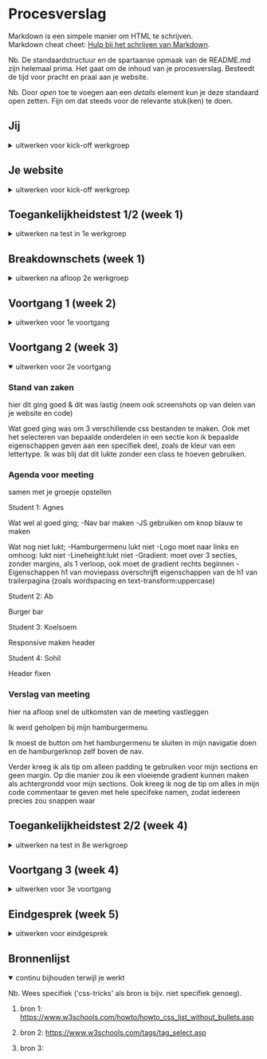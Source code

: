 # Procesverslag
Markdown is een simpele manier om HTML te schrijven.  
Markdown cheat cheet: [Hulp bij het schrijven van Markdown](https://github.com/adam-p/markdown-here/wiki/Markdown-Cheatsheet).

Nb. De standaardstructuur en de spartaanse opmaak van de README.md zijn helemaal prima. Het gaat om de inhoud van je procesverslag. Besteedt de tijd voor pracht en praal aan je website.

Nb. Door *open* toe te voegen aan een *details* element kun je deze standaard open zetten. Fijn om dat steeds voor de relevante stuk(ken) te doen.





## Jij

<details>
  <summary>uitwerken voor kick-off werkgroep</summary>

  ### Auteur:
  Agnes Verhagen

  #### Je startniveau:
  Blauw

  #### Je focus:
  Surface plane
 
</details>





## Je website

<details>
  <summary>uitwerken voor kick-off werkgroep</summary>

  ### Je opdracht:
  link naar de website die je gaat namaken óf de naam/omschrijving van je eigen ontwerp:
  https://www.vuecinemas.nl/?gclid=Cj0KCQiA37KbBhDgARIsAIzce15A4qu7-TlGYebF2rzYQFlZwYEjGfGIfn5NCXJKngemi1MIVp89ODsaAmpeEALw_wcB#filmposters

  #### Screenshot(s) van de eerste pagina (small screen): 
  hier de naam van de pagina: 
  https://www.vuecinemas.nl/trailers
  <img src="readme-images/moviepasspaginascreenshot.jpg" width="375px" alt="moviepass">

  #### Screenshot(s) van de tweede pagina (small screen):
  hier de naam van de pagina:
  https://www.vuecinemas.nl/moviepass
  <img src="readme-images/trailerspaginascreenshot.jpg" width="375px" alt="trailers">
 
</details>



## Toegankelijkheidstest 1/2 (week 1)

<details>
  <summary>uitwerken na test in 1e werkgroep</summary>

  ### Bevindingen
  Lijst met je bevindingen die in de test naar voren kwamen:
  -De koppen op de site zijn lastig te vinden met de screenreader
  -De screenreader gaat eerst naar het secundaire menu en dan naar het primaire
  -De site is bij bepaalde kleurenpaletten niet erg toegankelijk voor kleurenblinden

  #### Screenreader
  Hier korte omschrijving (met indien nodig afbeeldingen)
  
  Ik heb de screenreader training gevolgd en vervolgens heb ik de instellingen zo aangepast dat de screenreader te bedienen is met 1 knop, de capslock. Uiteindelijk begreep ik hoe de screenreader werkte, maar ik vond het veel te snel gaan.

  Hier een omschrijving van hoe het opgelost kan worden (met indien nodig afbeeldingen)

  De screenreader mag langzamer voorlezen. Verder moet ik zorgen dat alle headings enzo duidelijk zijn, in een logische volgorde.



  #### Muis en Toetsenbord 
  Hier korte omschrijving (met indien nodig afbeeldingen)

  Ik heb de Chrome extensie 'colorblindly' geinstalleerd en vervolgens heb ik alle opties op mijn gekozen site uitgeprobeerd. Ik kwam erachter dat de monochrome optie het minst toegankelijk was van alle opties. Dit komt waarschijnlijk omdat de site een zwarte achtergrond heeft. Het effect is dan dat plaatjes en grijze letters weinig/nauwelijks contrast hebben en dit maakt de content minder goed zichtbaar.

  <img src="readme-images/monochrome.png" width="375px" alt="trailers">


  Hier een omschrijving van hoe het opgelost kan worden (met indien nodig afbeeldingen)

  Het contrast tussen achtergrond en tekst en plaatjes moet groot genoeg zijn, dus misschien moeten de grijze letters ook wit worden.



  #### Motoriek (shocks, elastiekjes)
  Hier korte omschrijving (met indien nodig afbeeldingen)

  Ik had de shock heel kort gebruikt, maar het deed te veel pijn, dus ik kon het niet echt gebruiken. De elastiekjes had ik om meerdere vingers 
  gedaan. Ik merkte alleen niet echt verschil qua navigatie op de website, misschien omdat mijn motoriek van nature vrij goed is, of ik nou
  10 of 8 vingers heb die ik kan gebruiken.

  Hier een omschrijving van hoe het opgelost kan worden (met indien nodig afbeeldingen)
  N.V.T.


  #### Visueel (brillen, contrast, kleurenblind, dark/light). 
  Hier korte omschrijving (met indien nodig afbeeldingen)

  1 Combined Loss Diabetic Eye Disease en Central Field Loss AMD:
  ik zie alles lastig, maar ik zie alles wel.

  2 Peripheral Field Loss:
  ik zie geen dingen in mijn centrale blikveld.

  3 Low Contrast:
  ik zie plaatjes slecht en grijze tekst.

  4 Color #0779P: 
  geen verschil, alles is wat geler, goed contrast met zwart, grijze tekst lijkt zelfs beter leesbaar

  5 Hemifield loss: 
  ik merk geen verschil met normale situatie, ik zie niet minder dan normaal

  -Ballon omhoog houden terwijl ik de navigeer door de pagina heen: (voor mensen met adhd) gaat lastig


  Hier een omschrijving van hoe het opgelost kan worden (met indien nodig afbeeldingen)

  Aangezien de grijze tekst minder leesbaar is met verminderd zicht, is het een idee om de grijze tekst een andere kleur te geven.



</details>



## Breakdownschets (week 1)

<details>
  <summary>uitwerken na afloop 2e werkgroep</summary>

  ### de hele pagina: 

  https://miro.com/app/board/uXjVPCw8QgQ=/?share_link_id=245174166337

  <img src="readme-images/scrmoviepass1.png" width="375px" alt="breakdown van de hele pagina">
  <img src="readme-images/scrmoviepass2.png" width="375px" alt="breakdown van de hele pagina">
  <img src="readme-images/scrmoviepass3.png" width="375px" alt="breakdown van de hele pagina">

  <img src="readme-images/scrtrailers1.png" width="375px" alt="breakdown van de hele pagina">
  <img src="readme-images/scrtrailers2.png" width="375px" alt="breakdown van de hele pagina">
  <img src="readme-images/scrtrailers3.png" width="375px" alt="breakdown van de hele pagina">

  ### dynamisch deel (bijv menu): 
  <img src="readme-images/scrdynamischdeelimgslider.png" width="375px" alt="breakdown van de hele pagina">
</details>





## Voortgang 1 (week 2)

<details>
  <summary>uitwerken voor 1e voortgang</summary>

  ### Stand van zaken
  hier dit ging goed & dit was lastig (neem ook screenshots op van delen van je website en code)

  Wat goed ging: 
  Pagina van de moviepass grotendeels opzetten in html en css:
  
  <img src="readme-images/scrmoviepass.png" width="375px" alt="breakdown van de hele pagina">

  Wat lastig is:
  Juiste CSS uitzoeken: grid, flexbox enz

  <img src="readme-images/code.png" width="375px" alt="breakdown van de hele pagina">



  ### Agenda voor meeting
  samen met je groepje opstellen

  Student 1: Agnes

  Ik zoek een alternatief voor de class in de body. Ook wil ik weten wat h1 en h2 enz zijn. Zijn mijn breakdownschetsen goed? 

  
  Student 2: Ab

  Geswitcht naar nieuwe website, omdat de eerste teveel gebruik maakte van animaties, te lastig om te maken. Lastig om classes en divs te vervangen door iets anders.


  Student 3: Koelsoem

  Heeft nu alleen html main met afb en kopjes in flex, moet alleen nog uitzoeken hoe er goede marges moeten komen. Ook moet ze nog werken aan header en footer.

  
  Student 4: Sohil

  Heeft niet gereageerd


  ### Verslag van meeting
  hier na afloop snel de uitkomsten van de meeting vastleggen

  Ab moet nog het meeste doen voor de html en de css. Koelsoem moet koppen toevoegen en ook de rest van de content van de website aanvullen en ook meer css toevoegen. Ik zelf kreeg als tip om 3 css bestanden aan te maken: 1 voor het algemene deel en dan 1 voor elke pagina. In een html bestand van 1 specifieke pagina zou ik dan moeten linken naar de algemene stylesheet en naar de specifieke. Ook kon ik het beste op de homepagina alleen een h1 zetten en niet een a, want daar is het logo geen link naar de homepage, omdat het logo zich al op de homepage bevindt. Ook kon ik nog de slider van films klikbaar maken en ook met een stopoptie. 
</details>



## Voortgang 2 (week 3)

<details open>
  <summary>uitwerken voor 2e voortgang</summary>

  ### Stand van zaken
  hier dit ging goed & dit was lastig (neem ook screenshots op van delen van je website en code)

  Wat goed ging was om 3 verschillende css bestanden te maken. Ook met het selecteren van bepaalde onderdelen in een sectie kon ik bepaalde eigenschappen geven aan een specifiek deel, zoals de kleur van een lettertype. Ik was blij dat dit lukte zonder een class te hoeven gebruiken.


  ### Agenda voor meeting
  samen met je groepje opstellen

  Student 1: Agnes

  Wat wel al goed ging;
   -Nav bar maken
   -JS gebruiken om knop blauw te maken


  Wat nog niet lukt;
   -Hamburgermenu lukt niet
   -Logo moet naar links en omhoog: lukt niet
   -Lineheight:lukt niet
   -Gradient: moet over 3 secties, zonder margins, als 1 verloop, ook moet de gradient rechts beginnen
   -Eigenschappen h1 van moviepass overschrijft eigenschappen van de h1 van trailerpagina (zoals wordspacing en text-transform:uppercase)
 

  
  Student 2: Ab

  Burger bar


  Student 3: Koelsoem

  Responsive maken header

  
  
  Student 4: Sohil

  Header fixen




  ### Verslag van meeting
  hier na afloop snel de uitkomsten van de meeting vastleggen

  Ik werd geholpen bij mijn hamburgermenu. 

  Ik moest de button om het hamburgermenu te sluiten in mijn navigatie doen en de hamburgerknop zelf boven de nav. 

  Verder kreeg ik als tip om alleen padding te gebruiken voor mijn sections en geen margin. Op die manier zou ik een vloeiende gradient kunnen maken als achtergrondd voor mijn sections. Ook kreeg ik nog de tip om alles in mijn code commentaar te geven met hele specifeke namen, zodat iedereen precies zou snappen waar 
</details>





## Toegankelijkheidstest 2/2 (week 4)

<details>
  <summary>uitwerken na test in 8e werkgroep</summary>


  ### Bevindingen
  Lijst met je bevindingen die in de test naar voren kwamen (geef ook aan wat er verbeterd is):

  Getest met Lynn Wolters;
  Site: Ace & Tate


  #### Screenreader
  Hier korte omschrijving (met indien nodig afbeeldingen)

  Hier een omschrijving van hoe het opgelost kan worden (met indien nodig afbeeldingen)

  Screenreader gaat goed door koppen heen, maar ziet broodtekst ook als kopniveau, ik weet niet of dat de bedoeling is.

  Screenreader denkt ook dat tel nummers onderin onderdeel zijn van de navigatie, misschien is dat niet de bedoeling.

  <img src="readme-images/navigatiescreenreader.png
"width="375px" alt="navigatiescreenreader.png">

  <img src="readme-images/navigatie2screenreader.png
"width="375px" alt="navigatie2screenreader.png">


  #### Muis en Toetsenbord 
  Hier korte omschrijving (met indien nodig afbeeldingen)

  Hier een omschrijving van hoe het opgelost kan worden (met indien nodig afbeeldingen)

  Muis
  Gaat prima, duidelijke navigatie

  Toetsenbord;
  Tab werkt; maar misschien niet handig dat er wordt getabd tussen alle kleurtjes waarin een product beschikbaar is

  <img src="readme-images/aceandtatetab.png
"width="375px" alt="aceandtatetab.png">

  Spatie;

  Enter;
  Werkt sowieso voor het hamburgermenu: openen en 
  
  <img src="readme-images/aceandtateenter.png
"width="375px" alt="aceandtateenter.png">


  #### Motoriek (shocks, elastiekjes)
  Hier korte omschrijving (met indien nodig afbeeldingen)

  Hier een omschrijving van hoe het opgelost kan worden (met indien nodig afbeeldingen)

  Ballon omhoog houden-beperking= concentratieprobleem;
  -Navigeren gaat best goed, maar bij de sliders naar rechts moet ik me te veel focussen en dan laat ik de ballon vallen 

  
  Brillen-beperking= visuele beperking;

  
  Central Field Loss/AMD
  Tekst op knoppen niet leesbaar

  
  Combined eye loss-diabetic eye disease;

  Ik merk geen verschil

 
  Low contrast;
  -Vooral titel is bijna onleesbaar geworden, net als tekst op knoppen en zwarte kleine letters op witte achtergrond


  Blur;
  Ik zie geen navigatie, geen zwarte letters op wit, geen tekst op knoppen

  
  Color #0779P;

  Geen verschil, kleurcontrast is misschien juist beter
  
  
  Peripheral Field Loss/glaucoma

  Hemifield Loss;
  Geen verschil


  Shock;
  Niet gedaan, te pijnlijk

  
  Elastiekjes

  Maak links en knoppen groter, want dat is lastig aan te klikken als je minder vingers hebt/geen goede motoriek over je handen

   <img src="readme-images/elastiekjes.jpg
"width="375px" alt="elastiekjes">


  #### Visueel (brillen, contrast, kleurenblind, dark/light). 
  Hier korte omschrijving (met indien nodig afbeeldingen)

  Hier een omschrijving van hoe het opgelost kan worden (met indien nodig afbeeldingen)

  Maak tekst op knoppen en/of knoppen groter, doe lichte letters op donkere achtergrond bij knoppen, kijk voor een andere kleur voor de titel (wit is niet goed leesbaar), maak nav elementen groter

  
  Toegankelijkheidstest: 2

  Website: Vuecinemas

  Door: Lynn Wolters

  Voor: Agnes Verhagen
  
  Screenreader Test


  -Links

  Bij oplezen films zegt hij ook: bezocht, link, afbeelding
  
  -Koppen

  Doet het goed

  -Formulierregelaars

  Pakt elementen die geen formulieren zijn (zoals pijltjes naar beneden en hamburger menu)
  
  -Oriëntatiepunten

  Orientatiepunten doen het niet goed, laten je nauwelijks weten waar je bent op de website
  
  -Navigatie

  Navigatie is ook onduidelijk, kan zijn omdat er geen duidelijke navigatie in de website zit
  
  -Tekens

  Werken ook niet

  -Woorden
  Leest niks op, blijft bij banner hangen
  
  -Vensterspots
  
  Pakt alleen de hele html als vensterspot
  
  Muis, toetsenbord en kleurtjes test


  Muis

  Footer links moeten nog hover functie krijgen
  De twee call to action buttons zou ik de effecten geven die je ook op de website ziet
  
  Toetsenbord

  Enter werkt niet
  
  Omhoog en omlaag button werken wel om te navigeren
  
  Tab button werkt om te navigeren maar is moeilijk zichtbaar
 
  Kleurtjes
  Platte tekst is moeilijk zichtbaar, andere kleur geven
  
  
  Diverse Beperkingen
  
  Spieren Apparaat
  Knopjes zijn te klein om nog op de kleine knoppen te drukken (knoppen groter maken)
  
  
  Brillen
  
  
  Hemifield Loss: website is nog goed te zien
  
  
  Color #0779P:  website is nog goed te zien
  
 
  Peripheral Field Loss: website is heel lastig te zien door donkere kleuren en kleine elementen
  
  
  Central Field Loss: website is nog goed te zien
  
  
  Low Contrast #0778P: website is nog wel te zien
  
  
  Combined Loss Diabetic Disease: website is nog wel te zien maar wordt moeilijk
  
  
  Concentratie test
  Het is lastig om op de hamburger menu te klikken en de sluit button (zijn erg klein). Buttons zijn te dun om er op te klikken



</details>





## Voortgang 3 (week 4)

<details>
  <summary>uitwerken voor 3e voortgang</summary>

  ### Stand van zaken
  hier dit ging goed & dit was lastig (neem ook screenshots op van delen van je website en code)


  ### Agenda voor meeting
  samen met je groepje opstellen

  Student 1: Agnes

  Wat wel al goed ging;

  Hamburgermenu, dropdown, stijlen
   

  Wat nog niet lukt;
  Wrap van rijen, dingen uitlijnen, zoals de emailbutton
 
  
  Student 2: Ab
  
  Is ziek


  Student 3: Koelsoem

  Wat goed ging. 
  Ik heb nieuwe css bestanden aangemaakt en gekoppeld, mijn footer responsive gemaakt en begonnen aan mn detail pagina.

  Wat niet goed ging.
  tekst over een afbeelding zetten op een bepaalde plek


  
  Student 4: Sohil

  k heb nog steeds moeite met mijn header en mijn github



  ### Verslag van meeting
  hier na afloop snel de uitkomsten van de meeting vastleggen

 

</details>





## Eindgesprek (week 5)

<details>
  <summary>uitwerken voor eindgesprek</summary>

  ### Je uitkomst - karakteristiek screenshots:
  <img src="readme-images/dummy-plaatje.jpg" width="375px" alt="uitkomst opdracht 1">


  ### Dit ging goed/Heb ik geleerd: 
  Korte omschrijving met plaatjes

  <img src="readme-images/dummy-plaatje.jpg" width="375px" alt="top">


  ### Dit was lastig/Is niet gelukt:
  Korte omschrijving met plaatjes

  <img src="readme-images/dummy-plaatje.jpg" width="375px" alt="bummer">
</details>





## Bronnenlijst

<details open>
  <summary>continu bijhouden terwijl je werkt</summary>

  Nb. Wees specifiek ('css-tricks' als bron is bijv. niet specifiek genoeg).

  1. bron 1: https://www.w3schools.com/howto/howto_css_list_without_bullets.asp 

  2. bron 2: https://www.w3schools.com/tags/tag_select.asp

  3. bron 3: 

</details>